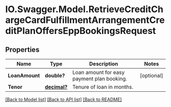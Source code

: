 # IO.Swagger.Model.RetrieveCreditChargeCardFulfillmentArrangementCreditPlanOffersEppBookingsRequest
## Properties

Name | Type | Description | Notes
------------ | ------------- | ------------- | -------------
**LoanAmount** | **double?** | Loan amount for easy payment plan booking. | [optional] 
**Tenor** | [**decimal?**](BigDecimal.md) | Tenure of loan in months. | 

[[Back to Model list]](../README.md#documentation-for-models) [[Back to API list]](../README.md#documentation-for-api-endpoints) [[Back to README]](../README.md)

